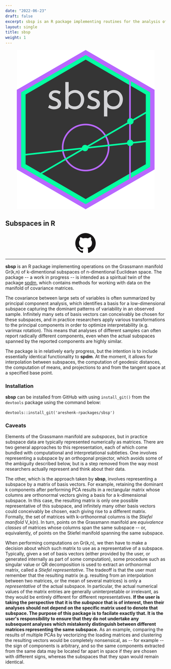 ```yaml
---
date: "2022-06-23"
draft: false
excerpt: sbsp is an R package implementing routines for the analysis of linear subspaces, such as those obtained by principal component analysis. Formally, it is designed for the analysis of data lying on the Grassmann manifold G(k,n) of k-dimentional subspaces of n-dimentional Euclidean space.
layout: single
title: sbsp
weight: 1
---
```


<p align="center">
  <img src="sbsp-hex.png" />
</p>

## Subspaces in R

<p align="center">
  <a href="https://github.com/areshenk-rpackages/sbsp"><img src="giticon.png" alt="Github" style="width:64px;height:64px;"></a>
</p>

---

**sbsp** is an R package implementing operations on the Grassmann manifold Gr(k,n) of k-dimentional subspaces of n-dimentional Euclidean space. The package -- a work in progress -- is intended as a spiritual twin of the package <a href="https://github.com/areshenk-rpackages/sbsp">spdm</a>, which contains methods for working with data on the manifold of covariance matrices.

The covariance between large sets of variables is often summarized by principal component analysis, which identifies a basis for a low-dimensional subspace capturing the dominant patterns of variability in an observed sample. Infinitely many sets of basis vectors can conceivably be chosen for these subspaces, and in practice researchers apply various transformations to the principal components in order to optimize interpretability (e.g. varimax rotation). This means that analyses of different samples can often report radically different components, even when the actual subspaces spanned by the reported components are highly similar. 

The package is in relatively early progress, but the intention is to include essentially identical functionality to **spdm**. At the moment, it allows for interpolation between subspaces, the computation of geodesic distances, the computation of means, and projections to and from the tangent space at a specified base point.

### Installation

**sbsp** can be installed from GitHub with using `install_git()` from the `devtools` package using the command below:

`devtools::install_git('areshenk-rpackages/sbsp')`

### Caveats

Elements of the Grassmann manifold are *subspaces*, but in practice subspace data are typically represented numerically as matrices. There are two general approaches to this representation, each of which come bundled with computational and interpretational subtleties. One involves representing a subspace by an orthogonal projector, which avoids some of the ambiguity described below, but is a step removed from the way most researchers actually represent and think about their data. 

The other, which is the approach taken by **sbsp**, involves representing a subspace by a matrix of basis vectors. For example, retaining the dominant k components after performing PCA results in a rectangular matrix whose columns are orthonormal vectors giving a basis for a k-dimensional subspace. In this case, the resulting matrix is only one possible representative of this subspace, and infinitely many other basis vectors could conceivably be chosen, each giving rise to a different matrix. Formally, the set of matrices with k-orthonormal columns is the *Stiefel manifold* V_k(n). In turn, points on the Grassmann manifold are *equivalence classes* of matrices whose columns span the same subspace -- or, equivalently, of points on the Stiefel manifold spanning the same subspace. 

When performing computations on Gr(k,n), we then have to make a decision about which such matrix to use as a representative of a subspace. Typically, given a set of basis vectors (either provided by the user, or generated internally as part of some computation), some procedure such as singular value or QR decomposition is used to extract an orthonormal matrix, called a *Stiefel representative*. The tradeoff is that the user must remember that the resulting matrix (e.g. resulting from an interpolation between two matrices, or the mean of several matrices) is only a *representative* of the actual subspace. In particular, the actual numerical values of the matrix entries are generally uninterpretable or irrelevant, as they would be entirely different for different representatives. **If the user is taking the perspective that it is the *subspace* that is of interest, then their analyses should not depend on the specific matrix used to denote that subspace. The purpose of this package is to facilate exactly that. It is the user's responsibility to ensure that they do not undertake any subsequent analyses which mistakenly distinguish between different matrices representing the same subspace.** As an example, comparing the results of multiple PCAs by vectorizing the loading matrices and clustering the resulting vectors would be completely nonsensical, as -- for example -- the sign of components is arbitrary, and so the same components extracted from the same data may be located far apart in space if they are chosen with different signs, whereas the subspaces that they span would remain identical.















